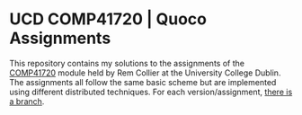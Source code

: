 # UCD COMP41720 | Quoco Assignments

This repository contains my solutions to the assignments of the [COMP41720](https://hub.ucd.ie/usis/!W_HU_MENU.P_PUBLISH?p_tag=MODULE&MODULE=COMP41720) module held by Rem Collier at the University College Dublin. The assignments all follow the same basic scheme but are implemented using different distributed techniques. For each version/assignment, [there is a branch](https://github.com/TilBlechschmidt/ucd-COMP41720/branches).
